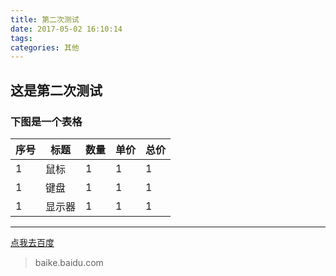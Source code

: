 ```yaml
---
title: 第二次测试
date: 2017-05-02 16:10:14
tags:
categories: 其他
---
```



## 这是第二次测试
### 下图是一个表格
序号|标题|数量|单价|总价
---|---|---|---|---
1|鼠标|1|1|1
1|键盘|1|1|1
1|显示器|1|1|1

---

[点我去百度](https://www.baidu.com)

> baike.baidu.com